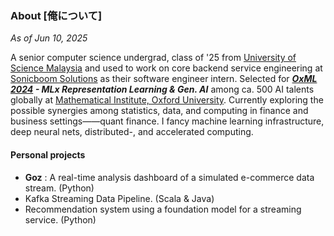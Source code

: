 ### About [俺について]  

*As of Jun 10, 2025*

A senior computer science undergrad, class of '25 from [University of Science Malaysia](https://www.usm.my/) and used to work on core backend service engineering at [Sonicboom Solutions](https://sonicboom.my/) as their software engineer intern. Selected for ***[OxML 2024](https://www.oxfordml.school/) - MLx Representation Learning & Gen. AI*** among ca. 500 AI talents globally at [Mathematical Institute, Oxford University](https://www.maths.ox.ac.uk/). Currently exploring the possible synergies among statistics, data, and computing in finance and business settings——quant finance. I fancy machine learning infrastructure, deep neural nets, distributed-, and accelerated computing.

#### Personal projects
* **Goz** : A real-time analysis dashboard of a simulated e-commerce data stream. (Python)
* Kafka Streaming Data Pipeline. (Scala & Java)    
* Recommendation system using a foundation model for a streaming service. (Python)
